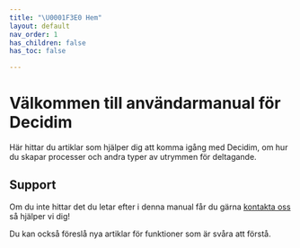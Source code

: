 ```yaml
---
title: "\U0001F3E0 Hem"
layout: default
nav_order: 1
has_children: false
has_toc: false

---
```

# Välkommen till användarmanual för Decidim

Här hittar du artiklar som hjälper dig att komma igång med Decidim, om hur du skapar processer och andra typer av utrymmen för deltagande.

## Support

Om du inte hittar det du letar efter i denna manual får du gärna [kontakta oss](pierre@digidemlab.org) så hjälper vi dig!

Du kan också föreslå nya artiklar för funktioner som är svåra att förstå. 